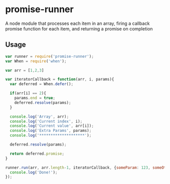 promise-runner
==============

A node module that processes each item in an array, firing a callback promise function for each item, and returning a promise on completion

Usage
-----

```javascript
var runner = require('promise-runner');
var When = require('when');

var arr = [1,2,3]

var iteratorCallback = function(arr, i, params){
  var deferred = When.defer();

  if(arr[i] == 2){
    params.end = true;
    deferred.resolve(params);
  }

  console.log('Array', arr);
  console.log('Current index', i);
  console.log('Current value', arr[i]);
  console.log('Extra Params', params);
  console.log('********************');

  deferred.resolve(params);

  return deferred.promise;
}

runner.run(arr, arr.length-1, iteratorCallback, {someParam: 123, someOtherParam: 456}).then(function(){
  console.log('Done!');
});
```

